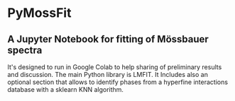 # PyMossFit
## A Jupyter Notebook for fitting of Mössbauer spectra
It's designed to run in Google Colab to help sharing of preliminary results and discussion. The main Python library is LMFIT. It Includes also an optional section that allows to identify phases from a hyperfine interactions database with a sklearn KNN algorithm.
